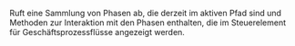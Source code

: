 Ruft eine Sammlung von Phasen ab, die derzeit im aktiven Pfad sind und Methoden zur Interaktion mit den Phasen enthalten, die im Steuerelement für Geschäftsprozessflüsse angezeigt werden.